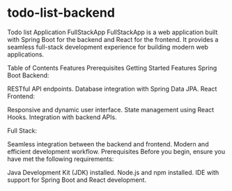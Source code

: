 # todo-list-backend
Todo list Application
FullStackApp
FullStackApp is a web application built with Spring Boot for the backend and React for the frontend. It provides a seamless full-stack development experience for building modern web applications.

Table of Contents
Features
Prerequisites
Getting Started
Features
Spring Boot Backend:

RESTful API endpoints.
Database integration with Spring Data JPA.
React Frontend:

Responsive and dynamic user interface.
State management using React Hooks.
Integration with backend APIs.

Full Stack:

Seamless integration between the backend and frontend.
Modern and efficient development workflow.
Prerequisites
Before you begin, ensure you have met the following requirements:

Java Development Kit (JDK) installed.
Node.js and npm installed.
IDE with support for Spring Boot and React development.
